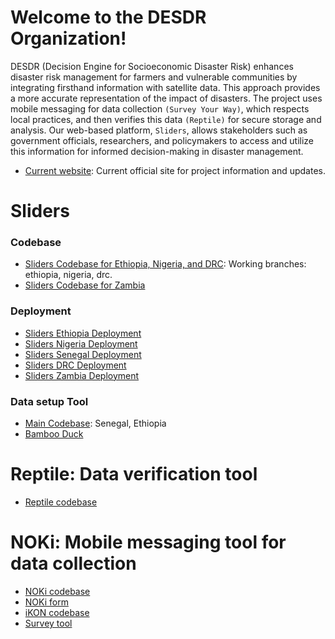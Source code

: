 # Welcome to the DESDR Organization!

DESDR (Decision Engine for Socioeconomic Disaster Risk) enhances disaster risk management for farmers and vulnerable communities by integrating firsthand information with satellite data. This approach provides a more accurate representation of the impact of disasters. The project uses mobile messaging for data collection `(Survey Your Way)`, which respects local practices, and then verifies this data `(Reptile)` for secure storage and analysis. Our web-based platform, `Sliders`, allows stakeholders such as government officials, researchers, and policymakers to access and utilize this information for informed decision-making in disaster management.
- [Current website](https://github.com/Columbia-DESDR/columbia-desdr.github.io): Current official site for project information and updates.

# Sliders
### Codebase
- [Sliders Codebase for Ethiopia, Nigeria, and DRC](https://github.com/Columbia-DESDR/Sliders): Working branches: ethiopia, nigeria, drc.
- [Sliders Codebase for Zambia](https://github.com/Columbia-DESDR/Sliders-zambia-codebase)

### Deployment
- [Sliders Ethiopia Deployment](https://github.com/Columbia-DESDR/Sliders-ethiopia)
- [Sliders Nigeria Deployment](https://github.com/Columbia-DESDR/Sliders-nigeria)
- [Sliders Senegal Deployment](https://github.com/Columbia-DESDR/Sliders-senegal)
- [Sliders DRC Deployment](https://github.com/Columbia-DESDR/Sliders-drc)
- [Sliders Zambia Deployment](https://github.com/Columbia-DESDR/Sliders-zambia)

### Data setup Tool
- [Main Codebase](https://github.com/Columbia-DESDR/SlidersDataSetup): Senegal, Ethiopia
- [Bamboo Duck]([https://github.com/Columbia-DESDR/bamboo-duck](https://github.com/Columbia-DESDR/SlidersDataSetup-BambooDuck))

# Reptile: Data verification tool
- [Reptile codebase](https://github.com/Columbia-DESDR/Reptile)

# NOKi: Mobile messaging tool for data collection
- [NOKi codebase](https://github.com/Columbia-DESDR/NOKi)
- [NOKi form](https://github.com/Columbia-DESDR/NOKi-form)
- [iKON codebase](https://github.com/Columbia-DESDR/iKON)
- [Survey tool](https://github.com/Columbia-DESDR/desdr-survey-tool)
